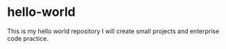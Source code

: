 # hello-world
This is my hello world repository
I will create small projects and enterprise code practice.
